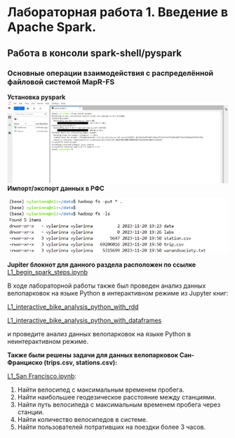 # Лабораторная работа 1. Введение в Apache Spark.
## Работа в консоли spark-shell/pyspark
### Основные операции взаимодействия с распределённой файловой системой MapR-FS
**Установка pyspark**
![1](img/pyspark-install.png)
**Импорт/экспорт данных в РФС**

![2](img/hadoop-put-get.png)

**Jupiter блокнот для данного раздела расположен по ссылке**
[L1_begin_spark_steps.ipynb](https://github.com/vellarLa/bigData2023/blob/main/Лабораторная%20работа%201/L1_begin_spark_steps.ipynb)

В ходе лабораторной работы также был проведен анализ данных велопарковок на языке Python в интерактивном режиме из Jupyter книг:

[L1_interactive_bike_analysis_python_with_rdd](https://github.com/vellarLa/bigData2023/blob/main/Лабораторная%20работа%201/L1_interactive_bike_analysis_python_with_rdd.ipynb)

[L1_interactive_bike_analysis_python_with_dataframes](https://github.com/vellarLa/bigData2023/blob/main/Лабораторная%20работа%201/L1_interactive_bike_analysis_python_with_dataframes.ipynb)

и проведите анализ данных велопарковок на языке Python в неинтерактивном режиме.

**Также были решены задачи для данных велопарковок Сан-Франциско (trips.csv, stations.csv):**

[L1_San Francisco.ipynb](https://github.com/vellarLa/bigData2023/blob/main/Лабораторная%20работа%201/L1_San%20Francisco.ipynb):
1. Найти велосипед с максимальным временем пробега.
2. Найти наибольшее геодезическое расстояние между станциями.
3. Найти путь велосипеда с максимальным временем пробега через станции.
4. Найти количество велосипедов в системе.
5. Найти пользователей потративших на поездки более 3 часов.

